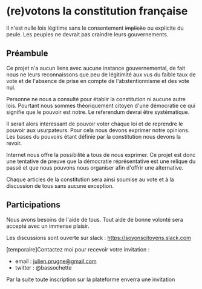 # (re)votons la constitution française

Il n'est nulle lois légitime sans le consentement ~~implicite~~ ou explicite du peule.
 Les peuples ne devrait pas craindre leurs gouvernements.

## Préambule
Ce projet n'a aucun liens avec aucune instance gouvernemental, de fait nous ne leurs reconnaissons que peu de légitimité aux vus du faible taux de vote et de l'absence de prise en compte de l'abstentionnisme et des vote nul.
 
 Personne ne nous a consulté pour établir la constitution ni aucune autre lois. Pourtant nous sommes théoriquement citoyen d'une démocratie ce qui signifie que le pouvoir est notre. Le referendum devrai être systématique.
 
 Il serait alors interessant de pouvoir voter chaque loi et de reprendre le pouvoir aux usurpateurs. Pour cela nous devons exprimer notre opinions. Les bases du pouvoirs étant définie par la constitution nous devons la revoir. 
 
 Internet nous offre la possibilité a tous de nous exprimer. Ce projet est donc une tentative de preuve que la démocratie réprésentative est une relique du passé et que nous pouvons nous organiser afin d'offrir une alternative. 
 
 Chaque articles de la constitution sera ainsi soumise au vote et à la discussion de tous sans aucune exception.
 
## Participations
 
 Nous avons besoins de l'aide de tous. Tout aide de bonne volonté sera accepté avec un immense plaisir.
 
 Les discussions sont ouverte sur slack : https://soyonscitoyens.slack.com
 
 [temporaire]Contactez moi pour recevoir votre invitation : 
 
 - email : julien.prugne@gmail.com
 - twitter : @bassochette
    
 Par la suite toute inscription sur la plateforme enverra une invitation
     
     
    